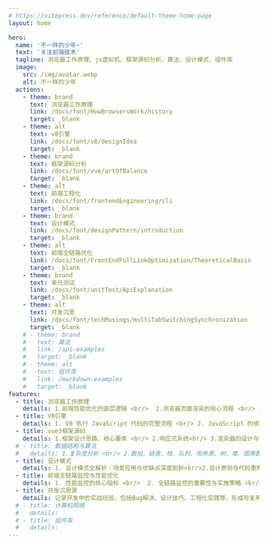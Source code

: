 ```yaml
---
# https://vitepress.dev/reference/default-theme-home-page
layout: home

hero:
  name: '不一样的少年~'
  text: '关注前端技术'
  tagline: 浏览器工作原理、js虚拟机、框架源码分析、算法、设计模式、组件库
  image:
    src: /img/avatar.webp
    alt: 不一样的少年
  actions:
    - theme: brand
      text: 浏览器工作原理
      link: /docs/font/HowBrowsersWork/history
      target: _blank
    - theme: alt
      text: v8引擎
      link: /docs/font/v8/designIdea
      target: _blank
    - theme: brand
      text: 框架源码分析
      link: /docs/font/vue/artOfBalance
      target: _blank
    - theme: alt
      text: 前端工程化
      link: /docs/font/frontendEngineering/cli
      target: _blank
    - theme: brand
      text: 设计模式
      link: /docs/font/designPattern/introduction
      target: _blank
    - theme: alt
      text: 前端全链路优化
      link: /docs/font/FrontEndFullLinkOptimization/TheoreticalBasis
      target: _blank
    - theme: brand
      text: 单元测试
      link: /docs/font/unitTest/ApiExplanation
      target: _blank
    - theme: alt
      text: 开发沉思
      link: /docs/font/techMusings/multiTabSwitchingSynchronization
      target: _blank
    # - theme: brand
    #   text: 算法
    #   link: /api-examples
    #   target: _blank
    # - theme: alt
    #   text: 组件库
    #   link: /markdown-examples
    #   target: _blank
features:
  - title: 浏览器工作原理
    details: 1.前端性能优化的底层逻辑 <br/>  2.浏览器页面渲染的核心流程 <br/> 3.JavaScript运行机制解析<br/> 4.浏览器网络及安全机制解析
  - title: V8引擎
    details: 1. V8 执行 JavaScript 代码的完整流程 <br/> 2. JavaScript 的核心特性 <br/>3.事件循环和垃圾回收的工作机制 <br/>4.系统优化 JavaScript 执行效率的方法。
  - title: vue3框架源码
    details: 1.框架设计思路、核心要素 <br/> 2.响应式系统<br/> 3.渲染器的设计与实现、diff算法 <br/> 4.编译器核心要素、编译优化 <br/> 5.组件化实现原理 <br/> 6.服务端渲染
  # - title: 数据结构与算法
  #   details: 1.复杂度分析 <br/> 2.数组、链表、栈、队列、哈希表、树、堆、图等数据结构<br/> 3.搜索 、4.排序 <br/> 5.分治、回溯 、动态规划 等
  - title: 设计模式
    details: 1. 设计模式全解析：场景应用与优缺点深度剖析<br/>2.设计原则与代码重构最佳实践<br/>3.前端框架中的设计模式应用案例分析<br/>
  - title: 前端全链路监控与性能优化
    details: 1. 性能监控的核心指标 <br/>  2. 全链路监控的重要性与实施策略 <br/> 3. 解决卡顿、白屏与加载问题的实用技巧
  - title: 开发沉思录
    details: 记录开发中的实战经验，包括Bug解决、设计技巧、工程化实践等，形成可复用的技术沉淀
  # - title: 计算机网络
  #   details:
  # - title: 组件库
  #   details:
---
```

